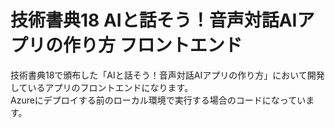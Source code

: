 # 技術書典18 AIと話そう！音声対話AIアプリの作り方 フロントエンド

技術書典18で頒布した「AIと話そう！音声対話AIアプリの作り方」において開発しているアプリのフロントエンドになります。  
Azureにデプロイする前のローカル環境で実行する場合のコードになっています。

